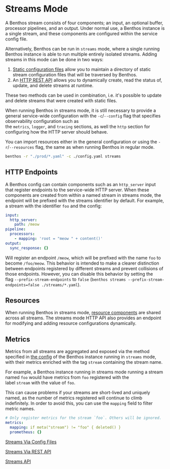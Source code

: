# Streams Mode

A Benthos stream consists of four components; an input, an optional buffer, processor pipelines, and an output. Under normal use, a Benthos instance is a single stream, and these components are configured within the service config file.

Alternatively, Benthos can be run in `streams` mode, where a single running Benthos instance is able to run multiple entirely isolated streams. Adding streams in this mode can be done in two ways:

1. [Static configuration files](./streams_mode/streams_via_config_files.md) allow you to maintain a directory of static stream configuration files that will be traversed by Benthos.
2. An [HTTP REST API](./streams_mode/streams_via_rest_api.md) allows you to dynamically create, read the status of, update, and delete streams at runtime.

These two methods can be used in combination, i.e. it's possible to update and delete streams that were created with static files.

When running Benthos in streams mode, it is still necessary to provide a general service-wide configuration with the `-c`/`--config` flag that specifies observability configuration such as the `metrics`, `logger`, and `tracing` sections, as well the `http` section for configuring how the HTTP server should behave.

You can import resources either in the general configuration or using the `-r`/`--resources` flag, the same as when running Benthos in regular mode.

```bash
benthos -r "./prod/*.yaml" -c ./config.yaml streams
```

## HTTP Endpoints

A Benthos config can contain components such as an `http_server` input that register endpoints to the service-wide HTTP server. When these components are created from within a named stream in streams mode, the endpoint will be prefixed with the streams identifier by default. For example, a stream with the identifier `foo` and the config:

```yaml
input:
  http_server:
    path: /meow
pipeline:
  processors:
    - mapping: 'root = "meow " + content()'
output:
  sync_response: {}
```

Will register an endpoint `/meow`, which will be prefixed with the name `foo` to become `/foo/meow`. This behavior is intended to make a clearer distinction between endpoints registered by different streams and prevent collisions of those endpoints. However, you can disable this behavior by setting the flag `--prefix-stream-endpoints` to `false` (`benthos streams --prefix-stream-endpoints=false ./streams/*.yaml`).

## Resources

When running Benthos in streams mode, [resource components](./resources.md) are shared across all streams. The streams mode HTTP API also provides an endpoint for modifying and adding resource configurations dynamically.

## Metrics

Metrics from all streams are aggregated and exposed via the method specified in [the config](../components/metrics.md) of the Benthos instance running in `streams` mode, with their metrics enriched with the tag `stream` containing the stream name.

For example, a Benthos instance running in streams mode running a stream named `foo` would have metrics from `foo` registered with the label `stream` with the value of `foo`.

This can cause problems if your streams are short-lived and uniquely named, as the number of metrics registered will continue to climb indefinitely. In order to avoid this, you can use the `mapping` field to filter metric names.

```yaml
# Only register metrics for the stream `foo`. Others will be ignored.
metrics:
  mapping: if meta("stream") != "foo" { deleted() }
  prometheus: {}
```

[Streams Via Config Files](./streams_mode/streams_via_config_files.md)

[Streams Via REST API](./streams_mode/streams_via_rest_api.md)

[Streams API](./streams_mode/streams_api.md)